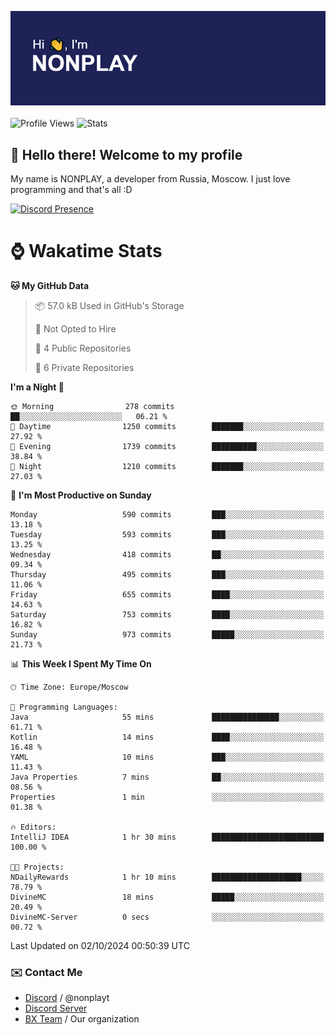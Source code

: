 ![Discord Presence](./header.png)
<br></br>
![Profile Views](https://komarev.com/ghpvc/?username=NONPLAYT&color=blue&style=for-the-badge)
![Stats](https://img.shields.io/badge/0%25-OPTIMIZED-orange?style=for-the-badge)


## :wave: Hello there! Welcome to my profile

My name is NONPLAY, a developer from Russia, Moscow. I just love programming and that's all :D

[![Discord Presence](https://lanyard.cnrad.dev/api/597087584090587177?showDisplayName=true)](https://discord.com/users/597087584090587177) 

# ⌚ Wakatime Stats

<!--START_SECTION:waka-->
**🐱 My GitHub Data** 

> 📦 57.0 kB Used in GitHub's Storage 
 > 
> 🚫 Not Opted to Hire
 > 
> 📜 4 Public Repositories 
 > 
> 🔑 6 Private Repositories 
 > 
**I'm a Night 🦉** 

```text
🌞 Morning                278 commits         ██░░░░░░░░░░░░░░░░░░░░░░░   06.21 % 
🌆 Daytime                1250 commits        ███████░░░░░░░░░░░░░░░░░░   27.92 % 
🌃 Evening                1739 commits        ██████████░░░░░░░░░░░░░░░   38.84 % 
🌙 Night                  1210 commits        ███████░░░░░░░░░░░░░░░░░░   27.03 % 
```
📅 **I'm Most Productive on Sunday** 

```text
Monday                   590 commits         ███░░░░░░░░░░░░░░░░░░░░░░   13.18 % 
Tuesday                  593 commits         ███░░░░░░░░░░░░░░░░░░░░░░   13.25 % 
Wednesday                418 commits         ██░░░░░░░░░░░░░░░░░░░░░░░   09.34 % 
Thursday                 495 commits         ███░░░░░░░░░░░░░░░░░░░░░░   11.06 % 
Friday                   655 commits         ████░░░░░░░░░░░░░░░░░░░░░   14.63 % 
Saturday                 753 commits         ████░░░░░░░░░░░░░░░░░░░░░   16.82 % 
Sunday                   973 commits         █████░░░░░░░░░░░░░░░░░░░░   21.73 % 
```


📊 **This Week I Spent My Time On** 

```text
🕑︎ Time Zone: Europe/Moscow

💬 Programming Languages: 
Java                     55 mins             ███████████████░░░░░░░░░░   61.71 % 
Kotlin                   14 mins             ████░░░░░░░░░░░░░░░░░░░░░   16.48 % 
YAML                     10 mins             ███░░░░░░░░░░░░░░░░░░░░░░   11.43 % 
Java Properties          7 mins              ██░░░░░░░░░░░░░░░░░░░░░░░   08.56 % 
Properties               1 min               ░░░░░░░░░░░░░░░░░░░░░░░░░   01.38 % 

🔥 Editors: 
IntelliJ IDEA            1 hr 30 mins        █████████████████████████   100.00 % 

🐱‍💻 Projects: 
NDailyRewards            1 hr 10 mins        ████████████████████░░░░░   78.79 % 
DivineMC                 18 mins             █████░░░░░░░░░░░░░░░░░░░░   20.49 % 
DivineMC-Server          0 secs              ░░░░░░░░░░░░░░░░░░░░░░░░░   00.72 % 
```


 Last Updated on 02/10/2024 00:50:39 UTC
<!--END_SECTION:waka-->

### ✉️ Contact Me

- [Discord](https://discord.com/users/597087584090587177) / @nonplayt
- [Discord Server](https://discord.gg/p7cxhw7E2M)
- [BX Team](https://github.com/BX-Team) / Our organization
